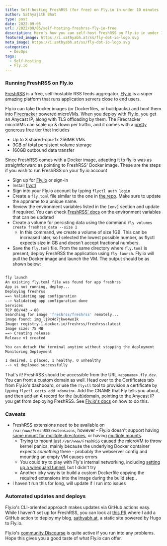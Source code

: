 ```yaml
---
title: Self-hosting FreshRSS (for free) on Fly.io in under 10 minutes
author: Sathyajith Bhat
type: post
date: 2022-09-05
url: /2022/09/05/self-hosting-freshrss-fly-io-free
description: Here's how you can self-host FreshRSS on Fly.io in under 10 minutes
featured_image: https://i.sathyabh.at/ss/fly-dot-io-logo.svg
meta_image: https://i.sathyabh.at/ss/fly-dot-io-logo.svg
categories:
  - DevOps
tags:
  - Self-hosting
  - Fly.io
---
```

### Running FreshRSS on Fly.io

[FreshRSS](https://www.freshrss.org/) is a free, self-hostable RSS feeds aggregator. [Fly.io](https://fly.io/) is a super amazing platform that runs application servers close to end users. 

Fly.io can take Docker images (or Dockerfiles, or buildpacks) and boot them into [Firecracker](https://aws.amazon.com/blogs/aws/firecracker-lightweight-virtualization-for-serverless-computing/) powered microVMs. When you deploy with Fly.io, you get an Anycast IP, along with TLS offloading by them. The Firecracker microVMs can scale up & down per traffic, and it comes with a [pretty generous free tier](https://fly.io/docs/about/pricing/) that includes

* Up to 3 shared-cpu-1x 256MB VMs
* 3GB of total persistent volume storage 
* 160GB outbound data transfer

Since FreshRSS comes with a Docker image, adapting it to fly.io was as straightforward as pointing to FreshRSS' Docker image. These are the steps if you wish to run FreshRSS on your fly.io account

* Sign up for [Fly.io](https://fly.io/) or sign-in
* Install [flyctl](https://fly.io/docs/hands-on/install-flyctl/)
* Sign into your Fly.io account by typing `flyctl auth login`
* Create a `fly.toml` file similar to the one in [the repo](/fly.toml). Make sure to update the appname to a unique name.
* Review the environment variables listed in the `[env]` section and update if required. You can check [FreshRSS' docs](https://github.com/FreshRSS/FreshRSS/blob/edge/Docker/freshrss/example.env) on the environment variables that can be updated 
* Create a volume for persisting data using the command `fly volumes create freshrss_data --size 1`
    * In this command, we create a volume of size 1GB. This can be increased later, so I selected the lowest possible number, as flyctl expects size in GB and doesn't accept fractional numbers.
* Save the `fly.toml` file. From the same directory where `fly.toml` is present, deploy FreshRSS the application using `fly launch`. Fly.io will pull the Docker image and launch the VM. The output should be as shown below: 

```bash

fly launch
An existing fly.toml file was found for app freshrss
App is not running, deploy...
Deploying freshrss
==> Validating app configuration
--> Validating app configuration done
Services
TCP 80/443 ⇢ 80
Searching for image 'freshrss/freshrss' remotely...
image found: img_lj9x4d7jkwe4wo1k
Image: registry-1.docker.io/freshrss/freshrss:latest
Image size: 75 MB
==> Creating release
Release v1 created

You can detach the terminal anytime without stopping the deployment
Monitoring Deployment

1 desired, 1 placed, 1 healthy, 0 unhealthy
--> v1 deployed successfully
```

That's it! FreshRSS should be accessible from the URL `<appname>.fly.dev`. You can front a custom domain as well. Head over to the Certificates tab from Fly.io's dashboard, or use the `flyctl` tool to provision a certificate by typing `flyctl certs add <domain>`. Add the CNAME that Fly tells you about, and then add an A record for the (sub)domain, pointing to the Anycast IP you get from deploying FreshRSS. See [Fly.io's docs](https://fly.io/docs/app-guides/custom-domains-with-fly/#creating-a-custom-domain-on-fly-manually) on how to do this.


### Caveats

* FreshRSS extensions need to be available on `/var/www/FreshRSS/extensions`, however - Fly.io doesn't support having [same mount for mulitple directories](https://community.fly.io/t/mount-multiple-destinations-to-the-same-source-volume/5298), or having [multiple mounts](https://community.fly.io/t/multiple-mounts-in-one-app/4701). 
    * Trying to mount just `/var/www/FreshRSS` caused the microVM to throw kernel panics, mainly because the underlying Docker container expects _something_ there - probably the webserver config and mounting an empty VM causes errors
    * You could try to play with Fly's internal networking, including [setting up a wireguard tunnel](https://community.fly.io/t/how-to-copy-files-off-a-vm/1651/13), but I didn't try
    * Another icky way is to build a custom Dockerfile copying the required extensions into the image during the build step.. 
* I haven't run this for long, will update if I run into issues

### Automated updates and deploys 

Fly.io's CLI-oriented approach makes updates via GitHub actions easy. While I haven't set up for FreshRSS, you can look at [this PR](https://github.com/SathyaBhat/sathyabh.at/pull/37) where I add a GitHub action to deploy my blog, [sathyabh.at](https://sathyabh.at), a static site powered by Hugo to Fly.io. 

Fly.io's [community Discourse](https://community.fly.io/) is quite active if you run into any problems. Hope this gives you a good taste of what Fly.io can offer.
